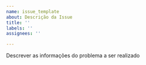 ```yaml
---
name: issue_template
about: Descrição da Issue
title: ''
labels: ''
assignees: ''

---
```


Descrever as informações do problema a ser realizado
